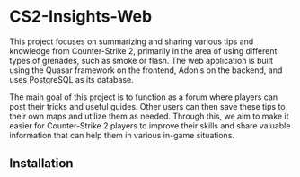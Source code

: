 # CS2-Insights-Web

This project focuses on summarizing and sharing various tips and knowledge from Counter-Strike 2, primarily in the area of using different types of grenades, such as smoke or flash. The web application is built using the Quasar framework on the frontend, Adonis on the backend, and uses PostgreSQL as its database.

The main goal of this project is to function as a forum where players can post their tricks and useful guides. Other users can then save these tips to their own maps and utilize them as needed. Through this, we aim to make it easier for Counter-Strike 2 players to improve their skills and share valuable information that can help them in various in-game situations.

## Installation

